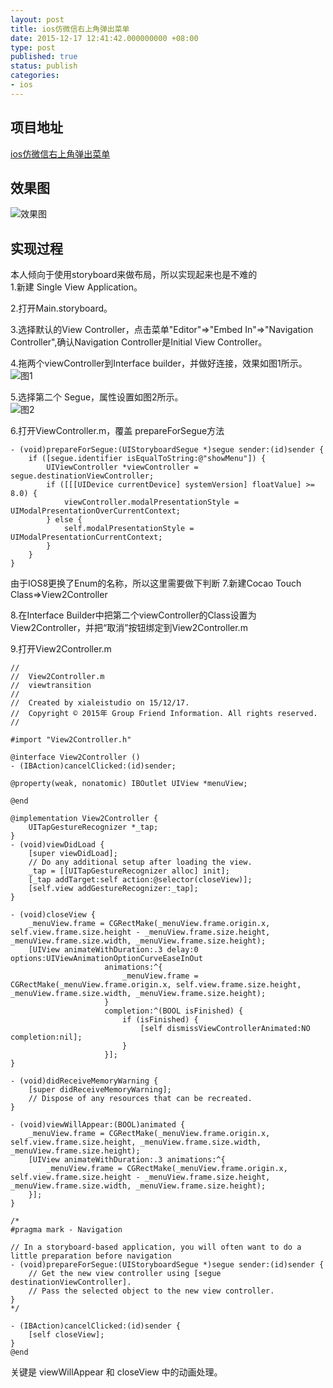 ```yaml
---
layout: post
title: ios仿微信右上角弹出菜单
date: 2015-12-17 12:41:42.000000000 +08:00
type: post
published: true
status: publish
categories:
- ios
---
```


## 项目地址
[ios仿微信右上角弹出菜单](https://github.com/xialeistudio/wechat-like-menu)
## 效果图
![效果图](https://og5r5kasb.qnssl.com/wp-content/uploads/2015/12/2.gif)
## 实现过程
本人倾向于使用storyboard来做布局，所以实现起来也是不难的   
1.新建 Single View Application。

2.打开Main.storyboard。

3.选择默认的View Controller，点击菜单"Editor"=>"Embed In"=>"Navigation Controller",确认Navigation Controller是Initial View Controller。

4.拖两个viewController到Interface builder，并做好连接，效果如图1所示。
![图1](https://og5r5kasb.qnssl.com/wp-content/uploads/2015/12/2.pic_.jpg)

5.选择第二个 Segue，属性设置如图2所示。   
![图2](https://og5r5kasb.qnssl.com/wp-content/uploads/2015/12/4.pic_.jpg)

6.打开ViewController.m，覆盖 prepareForSegue方法

```object-c
- (void)prepareForSegue:(UIStoryboardSegue *)segue sender:(id)sender {
    if ([segue.identifier isEqualToString:@"showMenu"]) {
        UIViewController *viewController = segue.destinationViewController;
        if ([[[UIDevice currentDevice] systemVersion] floatValue] >= 8.0) {
            viewController.modalPresentationStyle = UIModalPresentationOverCurrentContext;
        } else {
            self.modalPresentationStyle = UIModalPresentationCurrentContext;
        }
    }
}
```

由于IOS8更换了Enum的名称，所以这里需要做下判断
7.新建Cocao Touch Class=>View2Controller

8.在Interface Builder中把第二个viewController的Class设置为View2Controller，并把“取消”按钮绑定到View2Controller.m

9.打开View2Controller.m

```object-c
//
//  View2Controller.m
//  viewtransition
//
//  Created by xialeistudio on 15/12/17.
//  Copyright © 2015年 Group Friend Information. All rights reserved.
//

#import "View2Controller.h"

@interface View2Controller ()
- (IBAction)cancelClicked:(id)sender;

@property(weak, nonatomic) IBOutlet UIView *menuView;

@end

@implementation View2Controller {
    UITapGestureRecognizer *_tap;
}
- (void)viewDidLoad {
    [super viewDidLoad];
    // Do any additional setup after loading the view.
    _tap = [[UITapGestureRecognizer alloc] init];
    [_tap addTarget:self action:@selector(closeView)];
    [self.view addGestureRecognizer:_tap];
}

- (void)closeView {
    _menuView.frame = CGRectMake(_menuView.frame.origin.x, self.view.frame.size.height - _menuView.frame.size.height, _menuView.frame.size.width, _menuView.frame.size.height);
    [UIView animateWithDuration:.3 delay:0 options:UIViewAnimationOptionCurveEaseInOut
                     animations:^{
                         _menuView.frame = CGRectMake(_menuView.frame.origin.x, self.view.frame.size.height, _menuView.frame.size.width, _menuView.frame.size.height);
                     }
                     completion:^(BOOL isFinished) {
                         if (isFinished) {
                             [self dismissViewControllerAnimated:NO completion:nil];
                         }
                     }];
}

- (void)didReceiveMemoryWarning {
    [super didReceiveMemoryWarning];
    // Dispose of any resources that can be recreated.
}

- (void)viewWillAppear:(BOOL)animated {
    _menuView.frame = CGRectMake(_menuView.frame.origin.x, self.view.frame.size.height, _menuView.frame.size.width, _menuView.frame.size.height);
    [UIView animateWithDuration:.3 animations:^{
        _menuView.frame = CGRectMake(_menuView.frame.origin.x, self.view.frame.size.height - _menuView.frame.size.height, _menuView.frame.size.width, _menuView.frame.size.height);
    }];
}

/*
#pragma mark - Navigation

// In a storyboard-based application, you will often want to do a little preparation before navigation
- (void)prepareForSegue:(UIStoryboardSegue *)segue sender:(id)sender {
    // Get the new view controller using [segue destinationViewController].
    // Pass the selected object to the new view controller.
}
*/

- (IBAction)cancelClicked:(id)sender {
    [self closeView];
}
@end
```

关键是 viewWillAppear 和 closeView 中的动画处理。